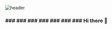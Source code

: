

![header](https://capsule-render.vercel.app/api?type=slice&color=424242&height=270&section=header&text=Jinwoo%20Kwak&animation=fadeIn&fontSize=70&fontColor=FAAC58&fontAlign=70&fontAlignY=10&desc=9_2355&descAlign=90&descAlignY=45&rotate=22&stroke=191007&strokeWidth=3)

### ### ### ### ### ### ### ###   Hi there 👋
<!--
**92355/92355** is a ✨ _special_ ✨ repository because its `README.md` (this file) appears on your GitHub profile.

Here are some ideas to get you started:

- 🔭 I’m currently working on ...
- 🌱 I’m currently learning ...
- 👯 I’m looking to collaborate on ...
- 🤔 I’m looking for help with ...
- 💬 Ask me about ...
- 📫 How to reach me: ...
- 😄 Pronouns: ...
- ⚡ Fun fact: ...
-->
